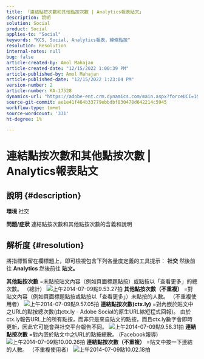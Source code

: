 ```yaml
---
title: 「連結點按次數和其他點按次數 | Analytics報表貼文」
description: 說明
solution: Social
product: Social
applies-to: "Social"
keywords: "KCS, Social, Analytics報表，線條點按"
resolution: Resolution
internal-notes: null
bug: false
article-created-by: Amol Mahajan
article-created-date: "12/15/2022 1:00:39 PM"
article-published-by: Amol Mahajan
article-published-date: "12/15/2022 1:23:04 PM"
version-number: 2
article-number: KA-17528
dynamics-url: "https://adobe-ent.crm.dynamics.com/main.aspx?forceUCI=1&pagetype=entityrecord&etn=knowledgearticle&id=c7533577-787c-ed11-81ac-6045bd006b4b"
source-git-commit: ae1e41f464b33779ebbdbf830478d642214c5945
workflow-type: tm+mt
source-wordcount: '331'
ht-degree: 1%

---
```


# 連結點按次數和其他點按次數 | Analytics報表貼文

## 說明 {#description}

<b>環境</b>
社交


<b>問題/症狀</b>
連結點按次數和其他點按次數的含義和說明


## 解析度 {#resolution}


將指標暫留在欄標題上，即可檢視包含下列各量度定義的工具提示： <b>社交</b> 然後前往 <b>Analytics</b> 然後前往 <b>貼文。</b>

<b>其他點按次數</b> =未點按貼文內容（例如頁面標題點按）或點按以「查看更多」的總次數。 （總計）
![上午2014-07-09點9.53.27拍](https://helpx.adobe.com/content/dam/help/en/social/kb/link-clicks-click-definitions/jcr%3acontent/main-pars/image/Screen%20Shot%202014-07-09%20at%209.53.27%20AM.png "上午2014-07-09點9.53.27拍")
<b>其他點按次數（不重複）</b> =對貼文內容（例如頁面標題點按或點按以「查看更多」）未點按的人數。 （不重複使用者）
![上午2014-07-09點9.57.05拍](https://helpx.adobe.com/content/dam/help/en/social/kb/link-clicks-click-definitions/jcr%3acontent/main-pars/image_0/Screen%20Shot%202014-07-09%20at%209.57.05%20AM.png "上午2014-07-09點9.57.05拍")
<b>連結點按次數(ctx.ly)</b> =對內嵌於貼文中之URL的點按總次數(由ctx.ly - Adobe Social的原生URL縮短程式回報)。 由於ctx.ly報告URL上的所有點按，而非只是來自貼文的點按，而且ctx.ly數字會即時更新，因此它可能會與社交平台報告不同。
![上午2014-07-09點9.58.31拍](https://helpx.adobe.com/content/dam/help/en/social/kb/link-clicks-click-definitions/jcr%3acontent/main-pars/image_1/Screen%20Shot%202014-07-09%20at%209.58.31%20AM.png "上午2014-07-09點9.58.31拍")
<b>連結點按次數</b> =對內嵌於貼文中之URL的點按總數。 (Facebook報導)
![上午2014-07-09點10.00.26拍](https://helpx.adobe.com/content/dam/help/en/social/kb/link-clicks-click-definitions/jcr%3acontent/main-pars/image_2/Screen%20Shot%202014-07-09%20at%2010.00.26%20AM.png "上午2014-07-09點10.00.26拍")
<b>連結點按次數（不重複）</b> =貼文中按一下連結的人數。 （不重複使用者）
![上午2014-07-09點10.02.18拍](https://helpx.adobe.com/content/dam/help/en/social/kb/link-clicks-click-definitions/jcr%3acontent/main-pars/image_3/Screen%20Shot%202014-07-09%20at%2010.02.18%20AM.png "上午2014-07-09點10.02.18拍")
